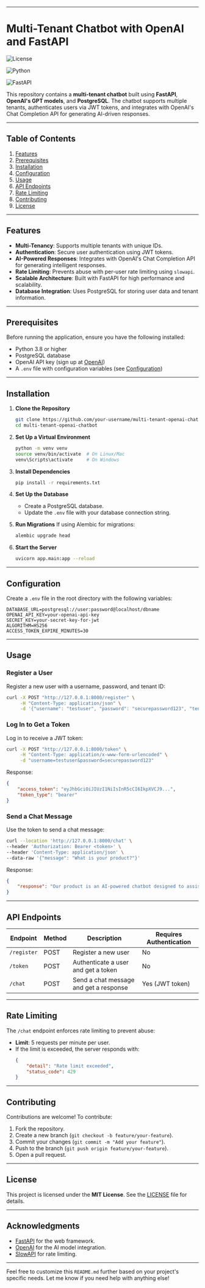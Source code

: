 
---

# Multi-Tenant Chatbot with OpenAI and FastAPI

![License](https://img.shields.io/badge/license-MIT-blue.svg) 

![Python](https://img.shields.io/badge/python-3.8%20|%203.9%20|%203.10-blue) 

![FastAPI](https://img.shields.io/badge/FastAPI-latest-green)

This repository contains a **multi-tenant chatbot** built using **FastAPI**, **OpenAI's GPT models**, and **PostgreSQL**. The chatbot supports multiple tenants, authenticates users via JWT tokens, and integrates with OpenAI's Chat Completion API for generating AI-driven responses.

---

## Table of Contents

1. [Features](#features)
2. [Prerequisites](#prerequisites)
3. [Installation](#installation)
4. [Configuration](#configuration)
5. [Usage](#usage)
6. [API Endpoints](#api-endpoints)
7. [Rate Limiting](#rate-limiting)
8. [Contributing](#contributing)
9. [License](#license)

---

## Features

- **Multi-Tenancy**: Supports multiple tenants with unique IDs.
- **Authentication**: Secure user authentication using JWT tokens.
- **AI-Powered Responses**: Integrates with OpenAI's Chat Completion API for generating intelligent responses.
- **Rate Limiting**: Prevents abuse with per-user rate limiting using `slowapi`.
- **Scalable Architecture**: Built with FastAPI for high performance and scalability.
- **Database Integration**: Uses PostgreSQL for storing user data and tenant information.

---

## Prerequisites

Before running the application, ensure you have the following installed:

- Python 3.8 or higher
- PostgreSQL database
- OpenAI API key (sign up at [OpenAI](https://platform.openai.com/))
- A `.env` file with configuration variables (see [Configuration](#configuration))

---

## Installation

1. **Clone the Repository**
   ```bash
   git clone https://github.com/your-username/multi-tenant-openai-chatbot.git
   cd multi-tenant-openai-chatbot
   ```

2. **Set Up a Virtual Environment**
   ```bash
   python -m venv venv
   source venv/bin/activate  # On Linux/Mac
   venv\Scripts\activate     # On Windows
   ```

3. **Install Dependencies**
   ```bash
   pip install -r requirements.txt
   ```

4. **Set Up the Database**
   - Create a PostgreSQL database.
   - Update the `.env` file with your database connection string.

5. **Run Migrations**
   If using Alembic for migrations:
   ```bash
   alembic upgrade head
   ```

6. **Start the Server**
   ```bash
   uvicorn app.main:app --reload
   ```

---

## Configuration

Create a `.env` file in the root directory with the following variables:

```env
DATABASE_URL=postgresql://user:password@localhost/dbname
OPENAI_API_KEY=your-openai-api-key
SECRET_KEY=your-secret-key-for-jwt
ALGORITHM=HS256
ACCESS_TOKEN_EXPIRE_MINUTES=30
```

---

## Usage

### Register a User
Register a new user with a username, password, and tenant ID:
```bash
curl -X POST "http://127.0.0.1:8000/register" \
     -H "Content-Type: application/json" \
     -d '{"username": "testuser", "password": "securepassword123", "tenant_id": "tenant_1"}'
```

### Log In to Get a Token
Log in to receive a JWT token:
```bash
curl -X POST "http://127.0.0.1:8000/token" \
     -H "Content-Type: application/x-www-form-urlencoded" \
     -d "username=testuser&password=securepassword123"
```

Response:
```json
{
    "access_token": "eyJhbGciOiJIUzI1NiIsInR5cCI6IkpXVCJ9...",
    "token_type": "bearer"
}
```

### Send a Chat Message
Use the token to send a chat message:
```bash
curl --location 'http://127.0.0.1:8000/chat' \
--header 'Authorization: Bearer <token>' \
--header 'Content-Type: application/json' \
--data-raw '{"message": "What is your product?"}'
```

Response:
```json
{
    "response": "Our product is an AI-powered chatbot designed to assist users."
}
```

---

## API Endpoints

| Endpoint       | Method | Description                          | Requires Authentication |
|----------------|--------|--------------------------------------|-------------------------|
| `/register`    | POST   | Register a new user                  | No                      |
| `/token`       | POST   | Authenticate a user and get a token  | No                      |
| `/chat`        | POST   | Send a chat message and get a response | Yes (JWT token)       |

---

## Rate Limiting

The `/chat` endpoint enforces rate limiting to prevent abuse:
- **Limit**: 5 requests per minute per user.
- If the limit is exceeded, the server responds with:
  ```json
  {
      "detail": "Rate limit exceeded",
      "status_code": 429
  }
  ```

---

## Contributing

Contributions are welcome! To contribute:
1. Fork the repository.
2. Create a new branch (`git checkout -b feature/your-feature`).
3. Commit your changes (`git commit -m "Add your feature"`).
4. Push to the branch (`git push origin feature/your-feature`).
5. Open a pull request.

---

## License

This project is licensed under the **MIT License**. See the [LICENSE](LICENSE) file for details.

---

## Acknowledgments

- [FastAPI](https://fastapi.tiangolo.com/) for the web framework.
- [OpenAI](https://platform.openai.com/) for the AI model integration.
- [SlowAPI](https://github.com/laurentS/slowapi) for rate limiting.

---

Feel free to customize this `README.md` further based on your project's specific needs. Let me know if you need help with anything else!